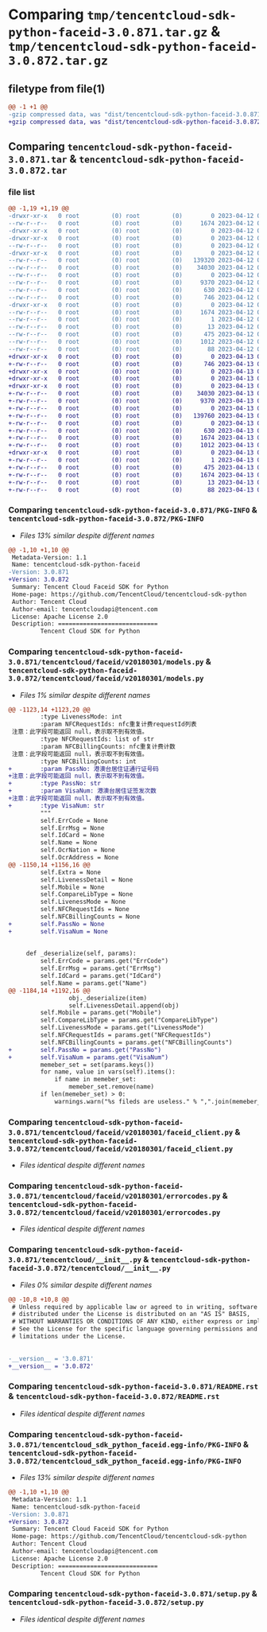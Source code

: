# Comparing `tmp/tencentcloud-sdk-python-faceid-3.0.871.tar.gz` & `tmp/tencentcloud-sdk-python-faceid-3.0.872.tar.gz`

## filetype from file(1)

```diff
@@ -1 +1 @@
-gzip compressed data, was "dist/tencentcloud-sdk-python-faceid-3.0.871.tar", last modified: Wed Apr 12 00:24:49 2023, max compression
+gzip compressed data, was "dist/tencentcloud-sdk-python-faceid-3.0.872.tar", last modified: Thu Apr 13 00:41:37 2023, max compression
```

## Comparing `tencentcloud-sdk-python-faceid-3.0.871.tar` & `tencentcloud-sdk-python-faceid-3.0.872.tar`

### file list

```diff
@@ -1,19 +1,19 @@
-drwxr-xr-x   0 root         (0) root         (0)        0 2023-04-12 00:24:49.000000 tencentcloud-sdk-python-faceid-3.0.871/
--rw-r--r--   0 root         (0) root         (0)     1674 2023-04-12 00:24:49.000000 tencentcloud-sdk-python-faceid-3.0.871/PKG-INFO
-drwxr-xr-x   0 root         (0) root         (0)        0 2023-04-12 00:24:49.000000 tencentcloud-sdk-python-faceid-3.0.871/tencentcloud/
-drwxr-xr-x   0 root         (0) root         (0)        0 2023-04-12 00:24:49.000000 tencentcloud-sdk-python-faceid-3.0.871/tencentcloud/faceid/
--rw-r--r--   0 root         (0) root         (0)        0 2023-04-12 00:24:48.000000 tencentcloud-sdk-python-faceid-3.0.871/tencentcloud/faceid/__init__.py
-drwxr-xr-x   0 root         (0) root         (0)        0 2023-04-12 00:24:49.000000 tencentcloud-sdk-python-faceid-3.0.871/tencentcloud/faceid/v20180301/
--rw-r--r--   0 root         (0) root         (0)   139320 2023-04-12 00:24:48.000000 tencentcloud-sdk-python-faceid-3.0.871/tencentcloud/faceid/v20180301/models.py
--rw-r--r--   0 root         (0) root         (0)    34030 2023-04-12 00:24:48.000000 tencentcloud-sdk-python-faceid-3.0.871/tencentcloud/faceid/v20180301/faceid_client.py
--rw-r--r--   0 root         (0) root         (0)        0 2023-04-12 00:24:48.000000 tencentcloud-sdk-python-faceid-3.0.871/tencentcloud/faceid/v20180301/__init__.py
--rw-r--r--   0 root         (0) root         (0)     9370 2023-04-12 00:24:48.000000 tencentcloud-sdk-python-faceid-3.0.871/tencentcloud/faceid/v20180301/errorcodes.py
--rw-r--r--   0 root         (0) root         (0)      630 2023-04-12 00:24:48.000000 tencentcloud-sdk-python-faceid-3.0.871/tencentcloud/__init__.py
--rw-r--r--   0 root         (0) root         (0)      746 2023-04-12 00:24:48.000000 tencentcloud-sdk-python-faceid-3.0.871/README.rst
-drwxr-xr-x   0 root         (0) root         (0)        0 2023-04-12 00:24:49.000000 tencentcloud-sdk-python-faceid-3.0.871/tencentcloud_sdk_python_faceid.egg-info/
--rw-r--r--   0 root         (0) root         (0)     1674 2023-04-12 00:24:49.000000 tencentcloud-sdk-python-faceid-3.0.871/tencentcloud_sdk_python_faceid.egg-info/PKG-INFO
--rw-r--r--   0 root         (0) root         (0)        1 2023-04-12 00:24:49.000000 tencentcloud-sdk-python-faceid-3.0.871/tencentcloud_sdk_python_faceid.egg-info/dependency_links.txt
--rw-r--r--   0 root         (0) root         (0)       13 2023-04-12 00:24:49.000000 tencentcloud-sdk-python-faceid-3.0.871/tencentcloud_sdk_python_faceid.egg-info/top_level.txt
--rw-r--r--   0 root         (0) root         (0)      475 2023-04-12 00:24:49.000000 tencentcloud-sdk-python-faceid-3.0.871/tencentcloud_sdk_python_faceid.egg-info/SOURCES.txt
--rw-r--r--   0 root         (0) root         (0)     1012 2023-04-12 00:24:48.000000 tencentcloud-sdk-python-faceid-3.0.871/setup.py
--rw-r--r--   0 root         (0) root         (0)       88 2023-04-12 00:24:49.000000 tencentcloud-sdk-python-faceid-3.0.871/setup.cfg
+drwxr-xr-x   0 root         (0) root         (0)        0 2023-04-13 00:41:37.000000 tencentcloud-sdk-python-faceid-3.0.872/
+-rw-r--r--   0 root         (0) root         (0)      746 2023-04-13 00:41:37.000000 tencentcloud-sdk-python-faceid-3.0.872/README.rst
+drwxr-xr-x   0 root         (0) root         (0)        0 2023-04-13 00:41:37.000000 tencentcloud-sdk-python-faceid-3.0.872/tencentcloud/
+drwxr-xr-x   0 root         (0) root         (0)        0 2023-04-13 00:41:37.000000 tencentcloud-sdk-python-faceid-3.0.872/tencentcloud/faceid/
+drwxr-xr-x   0 root         (0) root         (0)        0 2023-04-13 00:41:37.000000 tencentcloud-sdk-python-faceid-3.0.872/tencentcloud/faceid/v20180301/
+-rw-r--r--   0 root         (0) root         (0)    34030 2023-04-13 00:41:37.000000 tencentcloud-sdk-python-faceid-3.0.872/tencentcloud/faceid/v20180301/faceid_client.py
+-rw-r--r--   0 root         (0) root         (0)     9370 2023-04-13 00:41:37.000000 tencentcloud-sdk-python-faceid-3.0.872/tencentcloud/faceid/v20180301/errorcodes.py
+-rw-r--r--   0 root         (0) root         (0)        0 2023-04-13 00:41:37.000000 tencentcloud-sdk-python-faceid-3.0.872/tencentcloud/faceid/v20180301/__init__.py
+-rw-r--r--   0 root         (0) root         (0)   139760 2023-04-13 00:41:37.000000 tencentcloud-sdk-python-faceid-3.0.872/tencentcloud/faceid/v20180301/models.py
+-rw-r--r--   0 root         (0) root         (0)        0 2023-04-13 00:41:37.000000 tencentcloud-sdk-python-faceid-3.0.872/tencentcloud/faceid/__init__.py
+-rw-r--r--   0 root         (0) root         (0)      630 2023-04-13 00:41:37.000000 tencentcloud-sdk-python-faceid-3.0.872/tencentcloud/__init__.py
+-rw-r--r--   0 root         (0) root         (0)     1674 2023-04-13 00:41:37.000000 tencentcloud-sdk-python-faceid-3.0.872/PKG-INFO
+-rw-r--r--   0 root         (0) root         (0)     1012 2023-04-13 00:41:37.000000 tencentcloud-sdk-python-faceid-3.0.872/setup.py
+drwxr-xr-x   0 root         (0) root         (0)        0 2023-04-13 00:41:37.000000 tencentcloud-sdk-python-faceid-3.0.872/tencentcloud_sdk_python_faceid.egg-info/
+-rw-r--r--   0 root         (0) root         (0)        1 2023-04-13 00:41:37.000000 tencentcloud-sdk-python-faceid-3.0.872/tencentcloud_sdk_python_faceid.egg-info/dependency_links.txt
+-rw-r--r--   0 root         (0) root         (0)      475 2023-04-13 00:41:37.000000 tencentcloud-sdk-python-faceid-3.0.872/tencentcloud_sdk_python_faceid.egg-info/SOURCES.txt
+-rw-r--r--   0 root         (0) root         (0)     1674 2023-04-13 00:41:37.000000 tencentcloud-sdk-python-faceid-3.0.872/tencentcloud_sdk_python_faceid.egg-info/PKG-INFO
+-rw-r--r--   0 root         (0) root         (0)       13 2023-04-13 00:41:37.000000 tencentcloud-sdk-python-faceid-3.0.872/tencentcloud_sdk_python_faceid.egg-info/top_level.txt
+-rw-r--r--   0 root         (0) root         (0)       88 2023-04-13 00:41:37.000000 tencentcloud-sdk-python-faceid-3.0.872/setup.cfg
```

### Comparing `tencentcloud-sdk-python-faceid-3.0.871/PKG-INFO` & `tencentcloud-sdk-python-faceid-3.0.872/PKG-INFO`

 * *Files 13% similar despite different names*

```diff
@@ -1,10 +1,10 @@
 Metadata-Version: 1.1
 Name: tencentcloud-sdk-python-faceid
-Version: 3.0.871
+Version: 3.0.872
 Summary: Tencent Cloud Faceid SDK for Python
 Home-page: https://github.com/TencentCloud/tencentcloud-sdk-python
 Author: Tencent Cloud
 Author-email: tencentcloudapi@tencent.com
 License: Apache License 2.0
 Description: ============================
         Tencent Cloud SDK for Python
```

### Comparing `tencentcloud-sdk-python-faceid-3.0.871/tencentcloud/faceid/v20180301/models.py` & `tencentcloud-sdk-python-faceid-3.0.872/tencentcloud/faceid/v20180301/models.py`

 * *Files 1% similar despite different names*

```diff
@@ -1123,14 +1123,20 @@
         :type LivenessMode: int
         :param NFCRequestIds: nfc重复计费requestId列表
 注意：此字段可能返回 null，表示取不到有效值。
         :type NFCRequestIds: list of str
         :param NFCBillingCounts: nfc重复计费计数
 注意：此字段可能返回 null，表示取不到有效值。
         :type NFCBillingCounts: int
+        :param PassNo: 港澳台居住证通行证号码
+注意：此字段可能返回 null，表示取不到有效值。
+        :type PassNo: str
+        :param VisaNum: 港澳台居住证签发次数
+注意：此字段可能返回 null，表示取不到有效值。
+        :type VisaNum: str
         """
         self.ErrCode = None
         self.ErrMsg = None
         self.IdCard = None
         self.Name = None
         self.OcrNation = None
         self.OcrAddress = None
@@ -1150,14 +1156,16 @@
         self.Extra = None
         self.LivenessDetail = None
         self.Mobile = None
         self.CompareLibType = None
         self.LivenessMode = None
         self.NFCRequestIds = None
         self.NFCBillingCounts = None
+        self.PassNo = None
+        self.VisaNum = None
 
 
     def _deserialize(self, params):
         self.ErrCode = params.get("ErrCode")
         self.ErrMsg = params.get("ErrMsg")
         self.IdCard = params.get("IdCard")
         self.Name = params.get("Name")
@@ -1184,14 +1192,16 @@
                 obj._deserialize(item)
                 self.LivenessDetail.append(obj)
         self.Mobile = params.get("Mobile")
         self.CompareLibType = params.get("CompareLibType")
         self.LivenessMode = params.get("LivenessMode")
         self.NFCRequestIds = params.get("NFCRequestIds")
         self.NFCBillingCounts = params.get("NFCBillingCounts")
+        self.PassNo = params.get("PassNo")
+        self.VisaNum = params.get("VisaNum")
         memeber_set = set(params.keys())
         for name, value in vars(self).items():
             if name in memeber_set:
                 memeber_set.remove(name)
         if len(memeber_set) > 0:
             warnings.warn("%s fileds are useless." % ",".join(memeber_set))
```

### Comparing `tencentcloud-sdk-python-faceid-3.0.871/tencentcloud/faceid/v20180301/faceid_client.py` & `tencentcloud-sdk-python-faceid-3.0.872/tencentcloud/faceid/v20180301/faceid_client.py`

 * *Files identical despite different names*

### Comparing `tencentcloud-sdk-python-faceid-3.0.871/tencentcloud/faceid/v20180301/errorcodes.py` & `tencentcloud-sdk-python-faceid-3.0.872/tencentcloud/faceid/v20180301/errorcodes.py`

 * *Files identical despite different names*

### Comparing `tencentcloud-sdk-python-faceid-3.0.871/tencentcloud/__init__.py` & `tencentcloud-sdk-python-faceid-3.0.872/tencentcloud/__init__.py`

 * *Files 0% similar despite different names*

```diff
@@ -10,8 +10,8 @@
 # Unless required by applicable law or agreed to in writing, software
 # distributed under the License is distributed on an "AS IS" BASIS,
 # WITHOUT WARRANTIES OR CONDITIONS OF ANY KIND, either express or implied.
 # See the License for the specific language governing permissions and
 # limitations under the License.
 
 
-__version__ = '3.0.871'
+__version__ = '3.0.872'
```

### Comparing `tencentcloud-sdk-python-faceid-3.0.871/README.rst` & `tencentcloud-sdk-python-faceid-3.0.872/README.rst`

 * *Files identical despite different names*

### Comparing `tencentcloud-sdk-python-faceid-3.0.871/tencentcloud_sdk_python_faceid.egg-info/PKG-INFO` & `tencentcloud-sdk-python-faceid-3.0.872/tencentcloud_sdk_python_faceid.egg-info/PKG-INFO`

 * *Files 13% similar despite different names*

```diff
@@ -1,10 +1,10 @@
 Metadata-Version: 1.1
 Name: tencentcloud-sdk-python-faceid
-Version: 3.0.871
+Version: 3.0.872
 Summary: Tencent Cloud Faceid SDK for Python
 Home-page: https://github.com/TencentCloud/tencentcloud-sdk-python
 Author: Tencent Cloud
 Author-email: tencentcloudapi@tencent.com
 License: Apache License 2.0
 Description: ============================
         Tencent Cloud SDK for Python
```

### Comparing `tencentcloud-sdk-python-faceid-3.0.871/setup.py` & `tencentcloud-sdk-python-faceid-3.0.872/setup.py`

 * *Files identical despite different names*

